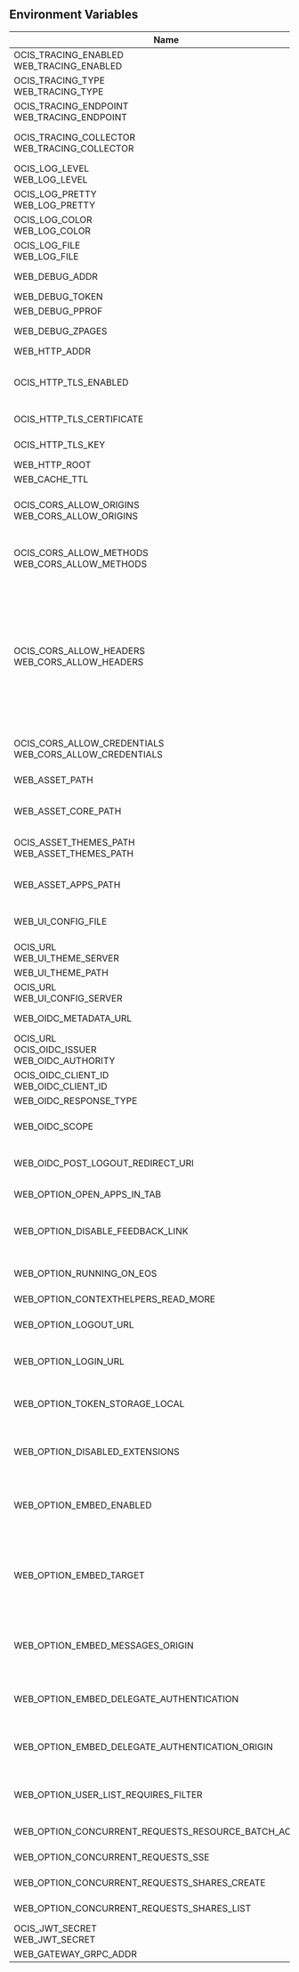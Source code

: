 ## Environment Variables

| Name | Type | Default Value | Description |
|------|------|---------------|-------------|
| OCIS_TRACING_ENABLED<br/>WEB_TRACING_ENABLED | bool | false | Activates tracing.|
| OCIS_TRACING_TYPE<br/>WEB_TRACING_TYPE | string |  | The type of tracing. Defaults to '', which is the same as 'jaeger'. Allowed tracing types are 'jaeger' and '' as of now.|
| OCIS_TRACING_ENDPOINT<br/>WEB_TRACING_ENDPOINT | string |  | The endpoint of the tracing agent.|
| OCIS_TRACING_COLLECTOR<br/>WEB_TRACING_COLLECTOR | string |  | The HTTP endpoint for sending spans directly to a collector, i.e. http://jaeger-collector:14268/api/traces. Only used if the tracing endpoint is unset.|
| OCIS_LOG_LEVEL<br/>WEB_LOG_LEVEL | string |  | The log level. Valid values are: 'panic', 'fatal', 'error', 'warn', 'info', 'debug', 'trace'.|
| OCIS_LOG_PRETTY<br/>WEB_LOG_PRETTY | bool | false | Activates pretty log output.|
| OCIS_LOG_COLOR<br/>WEB_LOG_COLOR | bool | false | Activates colorized log output.|
| OCIS_LOG_FILE<br/>WEB_LOG_FILE | string |  | The path to the log file. Activates logging to this file if set.|
| WEB_DEBUG_ADDR | string | 127.0.0.1:9104 | Bind address of the debug server, where metrics, health, config and debug endpoints will be exposed.|
| WEB_DEBUG_TOKEN | string |  | Token to secure the metrics endpoint.|
| WEB_DEBUG_PPROF | bool | false | Enables pprof, which can be used for profiling.|
| WEB_DEBUG_ZPAGES | bool | false | Enables zpages, which can be used for collecting and viewing in-memory traces.|
| WEB_HTTP_ADDR | string | 127.0.0.1:9100 | The bind address of the HTTP service.|
| OCIS_HTTP_TLS_ENABLED | bool | false | Activates TLS for the http based services using the server certifcate and key configured via OCIS_HTTP_TLS_CERTIFICATE and OCIS_HTTP_TLS_KEY. If OCIS_HTTP_TLS_CERTIFICATE is not set a temporary server certificate is generated - to be used with PROXY_INSECURE_BACKEND=true.|
| OCIS_HTTP_TLS_CERTIFICATE | string |  | Path/File name of the TLS server certificate (in PEM format) for the http services.|
| OCIS_HTTP_TLS_KEY | string |  | Path/File name for the TLS certificate key (in PEM format) for the server certificate to use for the http services.|
| WEB_HTTP_ROOT | string | / | Subdirectory that serves as the root for this HTTP service.|
| WEB_CACHE_TTL | int | 604800 | Cache policy in seconds for ownCloud Web assets.|
| OCIS_CORS_ALLOW_ORIGINS<br/>WEB_CORS_ALLOW_ORIGINS | []string | [https://localhost:9200] | A list of allowed CORS origins. See following chapter for more details: *Access-Control-Allow-Origin* at https://developer.mozilla.org/en-US/docs/Web/HTTP/Headers/Access-Control-Allow-Origin. See the Environment Variable Types description for more details.|
| OCIS_CORS_ALLOW_METHODS<br/>WEB_CORS_ALLOW_METHODS | []string | [OPTIONS HEAD GET PUT PATCH POST DELETE MKCOL PROPFIND PROPPATCH MOVE COPY REPORT SEARCH] | A list of allowed CORS methods. See following chapter for more details: *Access-Control-Request-Method* at https://developer.mozilla.org/en-US/docs/Web/HTTP/Headers/Access-Control-Request-Method. See the Environment Variable Types description for more details.|
| OCIS_CORS_ALLOW_HEADERS<br/>WEB_CORS_ALLOW_HEADERS | []string | [Origin Accept Content-Type Depth Authorization Ocs-Apirequest If-None-Match If-Match Destination Overwrite X-Request-Id X-Requested-With Tus-Resumable Tus-Checksum-Algorithm Upload-Concat Upload-Length Upload-Metadata Upload-Defer-Length Upload-Expires Upload-Checksum Upload-Offset X-HTTP-Method-Override] | A list of allowed CORS headers. See following chapter for more details: *Access-Control-Request-Headers* at https://developer.mozilla.org/en-US/docs/Web/HTTP/Headers/Access-Control-Request-Headers. See the Environment Variable Types description for more details.|
| OCIS_CORS_ALLOW_CREDENTIALS<br/>WEB_CORS_ALLOW_CREDENTIALS | bool | false | Allow credentials for CORS. See following chapter for more details: *Access-Control-Allow-Credentials* at https://developer.mozilla.org/en-US/docs/Web/HTTP/Headers/Access-Control-Allow-Credentials.|
| WEB_ASSET_PATH | string |  | Serve ownCloud Web assets from a path on the filesystem instead of the builtin assets.|
| WEB_ASSET_CORE_PATH | string | /var/lib/ocis/web/assets/core | Serve ownCloud Web assets from a path on the filesystem instead of the builtin assets. If not defined, the root directory derives from $OCIS_BASE_DATA_PATH/web/assets/core|
| OCIS_ASSET_THEMES_PATH<br/>WEB_ASSET_THEMES_PATH | string | /var/lib/ocis/web/assets/themes | Serve ownCloud themes from a path on the filesystem instead of the builtin assets. If not defined, the root directory derives from $OCIS_BASE_DATA_PATH/web/assets/themes|
| WEB_ASSET_APPS_PATH | string | /var/lib/ocis/web/assets/apps | Serve ownCloud Web apps assets from a path on the filesystem instead of the builtin assets. If not defined, the root directory derives from $OCIS_BASE_DATA_PATH/web/assets/apps|
| WEB_UI_CONFIG_FILE | string |  | Read the ownCloud Web json based configuration from this path/file. The config file takes precedence over WEB_OPTION_xxx environment variables. See the text description for more details.|
| OCIS_URL<br/>WEB_UI_THEME_SERVER | string | https://localhost:9200 | Base URL to load themes from. Will be prepended to the theme path.|
| WEB_UI_THEME_PATH | string | /themes/owncloud/theme.json | Path to the theme json file. Will be appended to the URL of the theme server.|
| OCIS_URL<br/>WEB_UI_CONFIG_SERVER | string | https://localhost:9200 | URL, where the oCIS APIs are reachable for ownCloud Web.|
| WEB_OIDC_METADATA_URL | string | https://localhost:9200/.well-known/openid-configuration | URL for the OIDC well-known configuration endpoint. Defaults to the oCIS API URL + '/.well-known/openid-configuration'.|
| OCIS_URL<br/>OCIS_OIDC_ISSUER<br/>WEB_OIDC_AUTHORITY | string | https://localhost:9200 | URL of the OIDC issuer. It defaults to URL of the builtin IDP.|
| OCIS_OIDC_CLIENT_ID<br/>WEB_OIDC_CLIENT_ID | string | web | The OIDC client ID which ownCloud Web uses. This client needs to be set up in your IDP. Note that this setting has no effect when using the builtin IDP.|
| WEB_OIDC_RESPONSE_TYPE | string | code | The OIDC response type to use for authentication.|
| WEB_OIDC_SCOPE | string | openid profile email | OIDC scopes to request during authentication to authorize access to user details. Defaults to 'openid profile email'. Values are separated by blank. More example values but not limited to are 'address' or 'phone' etc.|
| WEB_OIDC_POST_LOGOUT_REDIRECT_URI | string |  | This value needs to point to a valid and reachable web page. The web client will trigger a redirect to that page directly after the logout action. The default value is empty and redirects to the login page.|
| WEB_OPTION_OPEN_APPS_IN_TAB | bool | false | Configures whether apps and extensions should generally open in a new tab. Defaults to false.|
| WEB_OPTION_DISABLE_FEEDBACK_LINK | bool | false | Set this option to 'true' to disable the feedback link in the top bar. Keeping it enabled by setting the value to 'false' or with the absence of the option, allows ownCloud to get feedback from your user base through a dedicated survey website.|
| WEB_OPTION_RUNNING_ON_EOS | bool | false | Set this option to 'true' if running on an EOS storage backend (https://eos-web.web.cern.ch/eos-web/) to enable its specific features. Defaults to 'false'.|
| WEB_OPTION_CONTEXTHELPERS_READ_MORE | bool | true | Specifies whether the 'Read more' link should be displayed or not.|
| WEB_OPTION_LOGOUT_URL | string |  | Adds a link to the user's profile page to point him to an external page, where he can manage his session and devices. This is helpful when an external IdP is used. This option is disabled by default.|
| WEB_OPTION_LOGIN_URL | string |  | Specifies the target URL to the login page. This is helpful when an external IdP is used. This option is disabled by default. Example URL like: https://www.myidp.com/login.|
| WEB_OPTION_TOKEN_STORAGE_LOCAL | bool | true | Specifies whether the access token will be stored in the local storage when set to 'true' or in the session storage when set to 'false'. If stored in the local storage, login state will be persisted across multiple browser tabs, means no additional logins are required.|
| WEB_OPTION_DISABLED_EXTENSIONS | []string | [] | A list to disable specific Web extensions identified by their ID. The ID can e.g. be taken from the 'index.ts' file of the web extension. Example: 'com.github.owncloud.web.files.search,com.github.owncloud.web.files.print'. See the Environment Variable Types description for more details.|
| WEB_OPTION_EMBED_ENABLED | string |  | Defines whether Web should be running in 'embed' mode. Setting this to 'true' will enable a stripped down version of Web with reduced functionality used to integrate Web into other applications like via iFrame. Setting it to 'false' or not setting it (default) will run Web as usual with all functionality enabled. See the text description for more details.|
| WEB_OPTION_EMBED_TARGET | string |  | Defines how Web is being integrated when running in 'embed' mode. Currently, the only supported options are '' (empty) and 'location'. With '' which is the default, Web will run regular as defined via the 'embed.enabled' config option. With 'location', Web will run embedded as location picker. Resource selection will be disabled and the selected resources array always includes the current folder as the only item. See the text description for more details.|
| WEB_OPTION_EMBED_MESSAGES_ORIGIN | string |  | Defines a URL under which Web can be integrated via iFrame in 'embed' mode. Note that setting this is mandatory when running Web in 'embed' mode. Use '*' as value to allow running the iFrame under any URL, although this is not recommended for security reasons. See the text description for more details.|
| WEB_OPTION_EMBED_DELEGATE_AUTHENTICATION | bool | false | Defines whether Web should require authentication to be done by the parent application when running in 'embed' mode. If set to 'true' Web will not try to authenticate the user on its own but will require an access token coming from the parent application. Defaults to being unset.|
| WEB_OPTION_EMBED_DELEGATE_AUTHENTICATION_ORIGIN | string |  | Defines the host to validate the message event origin against when running Web in 'embed' mode with delegated authentication. Defaults to event message origin validation being omitted, which is only recommended for development setups.|
| WEB_OPTION_USER_LIST_REQUIRES_FILTER | bool | false | Defines whether one or more filters must be set in order to list users in the Web admin settings. Set this option to 'true' if running in an environment with a lot of users and listing all users could slow down performance. Defaults to 'false'.|
| WEB_OPTION_CONCURRENT_REQUESTS_RESOURCE_BATCH_ACTIONS | int | 0 | Defines the maximum number of concurrent requests per file/folder/space batch action. Defaults to 4.|
| WEB_OPTION_CONCURRENT_REQUESTS_SSE | int | 0 | Defines the maximum number of concurrent requests in SSE event handlers. Defaults to 4.|
| WEB_OPTION_CONCURRENT_REQUESTS_SHARES_CREATE | int | 0 | Defines the maximum number of concurrent requests per sharing invite batch. Defaults to 4.|
| WEB_OPTION_CONCURRENT_REQUESTS_SHARES_LIST | int | 0 | Defines the maximum number of concurrent requests when loading individual share information inside listings. Defaults to 2.|
| OCIS_JWT_SECRET<br/>WEB_JWT_SECRET | string |  | The secret to mint and validate jwt tokens.|
| WEB_GATEWAY_GRPC_ADDR | string | com.owncloud.api.gateway | The bind address of the GRPC service.|